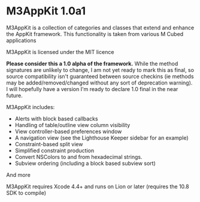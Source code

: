 M3AppKit 1.0a1
==========

M3AppKit is a collection of categories and classes that extend and enhance the AppKit framework. This functionality is taken from various M Cubed applications

M3AppKit is licensed under the MIT licence

**Please consider this a 1.0 alpha of the framework.** While the method signatures are unlikely to change, I am not yet ready to mark this as final, so source compatibility isn't guaranteed between source checkins (ie methods may be added/removed/changed without any sort of deprecation warning). I will hopefully have a version I'm ready to declare 1.0 final in the near future.

M3AppKit includes:
- Alerts with block based callbacks
- Handling of table/outline view column visibility
- View controller-based preferences window
- A navigation view (see the Lighthouse Keeper sidebar for an example)
- Constraint-based split view
- Simplified constraint production
- Convert NSColors to and from hexadecimal strings.
- Subview ordering (including a block based subview sort)

And more

M3AppKit requires Xcode 4.4+ and runs on Lion or later (requires the 10.8 SDK to compile)